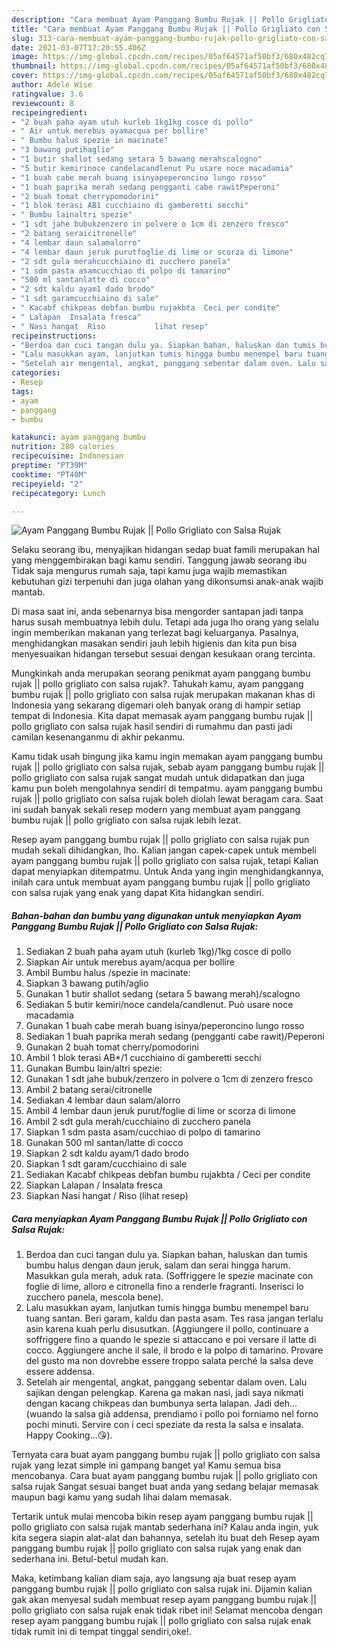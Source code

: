 ```yaml
---
description: "Cara membuat Ayam Panggang Bumbu Rujak || Pollo Grigliato con Salsa Rujak yang lezat Untuk Jualan"
title: "Cara membuat Ayam Panggang Bumbu Rujak || Pollo Grigliato con Salsa Rujak yang lezat Untuk Jualan"
slug: 313-cara-membuat-ayam-panggang-bumbu-rujak-pollo-grigliato-con-salsa-rujak-yang-lezat-untuk-jualan
date: 2021-03-07T17:20:55.406Z
image: https://img-global.cpcdn.com/recipes/05af64571af50bf3/680x482cq70/ayam-panggang-bumbu-rujak-pollo-grigliato-con-salsa-rujak-foto-resep-utama.jpg
thumbnail: https://img-global.cpcdn.com/recipes/05af64571af50bf3/680x482cq70/ayam-panggang-bumbu-rujak-pollo-grigliato-con-salsa-rujak-foto-resep-utama.jpg
cover: https://img-global.cpcdn.com/recipes/05af64571af50bf3/680x482cq70/ayam-panggang-bumbu-rujak-pollo-grigliato-con-salsa-rujak-foto-resep-utama.jpg
author: Adele Wise
ratingvalue: 3.6
reviewcount: 8
recipeingredient:
- "2 buah paha ayam utuh kurleb 1kg1kg cosce di pollo"
- " Air untuk merebus ayamacqua per bollire"
- " Bumbu halus spezie in macinate"
- "3 bawang putihaglio"
- "1 butir shallot sedang setara 5 bawang merahscalogno"
- "5 butir kemirinoce candelacandlenut Pu usare noce macadamia"
- "1 buah cabe merah buang isinyapeperoncino lungo rosso"
- "1 buah paprika merah sedang pengganti cabe rawitPeperoni"
- "2 buah tomat cherrypomodorini"
- "1 blok terasi AB1 cucchiaino di gamberetti secchi"
- " Bumbu lainaltri spezie"
- "1 sdt jahe bubukzenzero in polvere o 1cm di zenzero fresco"
- "2 batang seraicitronelle"
- "4 lembar daun salamalorro"
- "4 lembar daun jeruk purutfoglie di lime or scorza di limone"
- "2 sdt gula merahcucchiaino di zucchero panela"
- "1 sdm pasta asamcucchiao di polpo di tamarino"
- "500 ml santanlatte di cocco"
- "2 sdt kaldu ayam1 dado brodo"
- "1 sdt garamcucchiaino di sale"
- " Kacabf chikpeas debfan bumbu rujakbta  Ceci per condite"
- " Lalapan  Insalata fresca"
- " Nasi hangat  Riso           lihat resep"
recipeinstructions:
- "Berdoa dan cuci tangan dulu ya. Siapkan bahan, haluskan dan tumis bumbu halus dengan daun jeruk, salam dan serai hingga harum. Masukkan gula merah, aduk rata. (Soffriggere le spezie macinate con foglie di lime, alloro e citronella fino a renderle fragranti. Inserisci lo zucchero panela, mescola bene)."
- "Lalu masukkan ayam, lanjutkan tumis hingga bumbu menempel baru tuang santan. Beri garam, kaldu dan pasta asam. Tes rasa jangan terlalu asin karena kuah perlu disusutkan. (Aggiungere il pollo, continuare a soffriggere fino a quando le spezie si attaccano e poi versare il latte di cocco. Aggiungere anche il sale, il brodo e la polpo di tamarino. Provare del gusto ma non dovrebbe essere troppo salata perché la salsa deve essere addensa."
- "Setelah air mengental, angkat, panggang sebentar dalam oven. Lalu sajikan dengan pelengkap. Karena ga makan nasi, jadi saya nikmati dengan kacang chikpeas dan bumbunya serta lalapan. Jadi deh...(wuando la salsa già addensa, prendiamo i pollo poi forniamo nel forno pochi minuti. Servire con i ceci speziate da resta la salsa e insalata. Happy Cooking...😘)."
categories:
- Resep
tags:
- ayam
- panggang
- bumbu

katakunci: ayam panggang bumbu 
nutrition: 280 calories
recipecuisine: Indonesian
preptime: "PT39M"
cooktime: "PT40M"
recipeyield: "2"
recipecategory: Lunch

---
```



![Ayam Panggang Bumbu Rujak || Pollo Grigliato con Salsa Rujak](https://img-global.cpcdn.com/recipes/05af64571af50bf3/680x482cq70/ayam-panggang-bumbu-rujak-pollo-grigliato-con-salsa-rujak-foto-resep-utama.jpg)

Selaku seorang ibu, menyajikan hidangan sedap buat famili merupakan hal yang menggembirakan bagi kamu sendiri. Tanggung jawab seorang ibu Tidak saja mengurus rumah saja, tapi kamu juga wajib memastikan kebutuhan gizi terpenuhi dan juga olahan yang dikonsumsi anak-anak wajib mantab.

Di masa  saat ini, anda sebenarnya bisa mengorder santapan jadi tanpa harus susah membuatnya lebih dulu. Tetapi ada juga lho orang yang selalu ingin memberikan makanan yang terlezat bagi keluarganya. Pasalnya, menghidangkan masakan sendiri jauh lebih higienis dan kita pun bisa menyesuaikan hidangan tersebut sesuai dengan kesukaan orang tercinta. 



Mungkinkah anda merupakan seorang penikmat ayam panggang bumbu rujak || pollo grigliato con salsa rujak?. Tahukah kamu, ayam panggang bumbu rujak || pollo grigliato con salsa rujak merupakan makanan khas di Indonesia yang sekarang digemari oleh banyak orang di hampir setiap tempat di Indonesia. Kita dapat memasak ayam panggang bumbu rujak || pollo grigliato con salsa rujak hasil sendiri di rumahmu dan pasti jadi camilan kesenanganmu di akhir pekanmu.

Kamu tidak usah bingung jika kamu ingin memakan ayam panggang bumbu rujak || pollo grigliato con salsa rujak, sebab ayam panggang bumbu rujak || pollo grigliato con salsa rujak sangat mudah untuk didapatkan dan juga kamu pun boleh mengolahnya sendiri di tempatmu. ayam panggang bumbu rujak || pollo grigliato con salsa rujak boleh diolah lewat beragam cara. Saat ini sudah banyak sekali resep modern yang membuat ayam panggang bumbu rujak || pollo grigliato con salsa rujak lebih lezat.

Resep ayam panggang bumbu rujak || pollo grigliato con salsa rujak pun mudah sekali dihidangkan, lho. Kalian jangan capek-capek untuk membeli ayam panggang bumbu rujak || pollo grigliato con salsa rujak, tetapi Kalian dapat menyiapkan ditempatmu. Untuk Anda yang ingin menghidangkannya, inilah cara untuk membuat ayam panggang bumbu rujak || pollo grigliato con salsa rujak yang enak yang dapat Kita hidangkan sendiri.

<!--inarticleads1-->

##### Bahan-bahan dan bumbu yang digunakan untuk menyiapkan Ayam Panggang Bumbu Rujak || Pollo Grigliato con Salsa Rujak:

1. Sediakan 2 buah paha ayam utuh (kurleb 1kg)/1kg cosce di pollo
1. Siapkan  Air untuk merebus ayam/acqua per bollire
1. Ambil  Bumbu halus /spezie in macinate:
1. Siapkan 3 bawang putih/aglio
1. Gunakan 1 butir shallot sedang (setara 5 bawang merah)/scalogno
1. Sediakan 5 butir kemiri/noce candela/candlenut. Può usare noce macadamia
1. Gunakan 1 buah cabe merah buang isinya/peperoncino lungo rosso
1. Sediakan 1 buah paprika merah sedang (pengganti cabe rawit)/Peperoni
1. Gunakan 2 buah tomat cherry/pomodorini
1. Ambil 1 blok terasi AB*/1 cucchiaino di gamberetti secchi
1. Gunakan  Bumbu lain/altri spezie:
1. Gunakan 1 sdt jahe bubuk/zenzero in polvere o 1cm di zenzero fresco
1. Ambil 2 batang serai/citronelle
1. Sediakan 4 lembar daun salam/alorro
1. Ambil 4 lembar daun jeruk purut/foglie di lime or scorza di limone
1. Ambil 2 sdt gula merah/cucchiaino di zucchero panela
1. Siapkan 1 sdm pasta asam/cucchiao di polpo di tamarino
1. Gunakan 500 ml santan/latte di cocco
1. Siapkan 2 sdt kaldu ayam/1 dado brodo
1. Siapkan 1 sdt garam/cucchiaino di sale
1. Sediakan  Kacabf chikpeas debfan bumbu rujakbta / Ceci per condite
1. Siapkan  Lalapan / Insalata fresca
1. Siapkan  Nasi hangat / Riso           (lihat resep)




<!--inarticleads2-->

##### Cara menyiapkan Ayam Panggang Bumbu Rujak || Pollo Grigliato con Salsa Rujak:

1. Berdoa dan cuci tangan dulu ya. Siapkan bahan, haluskan dan tumis bumbu halus dengan daun jeruk, salam dan serai hingga harum. Masukkan gula merah, aduk rata. (Soffriggere le spezie macinate con foglie di lime, alloro e citronella fino a renderle fragranti. Inserisci lo zucchero panela, mescola bene).
1. Lalu masukkan ayam, lanjutkan tumis hingga bumbu menempel baru tuang santan. Beri garam, kaldu dan pasta asam. Tes rasa jangan terlalu asin karena kuah perlu disusutkan. (Aggiungere il pollo, continuare a soffriggere fino a quando le spezie si attaccano e poi versare il latte di cocco. Aggiungere anche il sale, il brodo e la polpo di tamarino. Provare del gusto ma non dovrebbe essere troppo salata perché la salsa deve essere addensa.
1. Setelah air mengental, angkat, panggang sebentar dalam oven. Lalu sajikan dengan pelengkap. Karena ga makan nasi, jadi saya nikmati dengan kacang chikpeas dan bumbunya serta lalapan. Jadi deh...(wuando la salsa già addensa, prendiamo i pollo poi forniamo nel forno pochi minuti. Servire con i ceci speziate da resta la salsa e insalata. Happy Cooking...😘).




Ternyata cara buat ayam panggang bumbu rujak || pollo grigliato con salsa rujak yang lezat simple ini gampang banget ya! Kamu semua bisa mencobanya. Cara buat ayam panggang bumbu rujak || pollo grigliato con salsa rujak Sangat sesuai banget buat anda yang sedang belajar memasak maupun bagi kamu yang sudah lihai dalam memasak.

Tertarik untuk mulai mencoba bikin resep ayam panggang bumbu rujak || pollo grigliato con salsa rujak mantab sederhana ini? Kalau anda ingin, yuk kita segera siapin alat-alat dan bahannya, setelah itu buat deh Resep ayam panggang bumbu rujak || pollo grigliato con salsa rujak yang enak dan sederhana ini. Betul-betul mudah kan. 

Maka, ketimbang kalian diam saja, ayo langsung aja buat resep ayam panggang bumbu rujak || pollo grigliato con salsa rujak ini. Dijamin kalian gak akan menyesal sudah membuat resep ayam panggang bumbu rujak || pollo grigliato con salsa rujak enak tidak ribet ini! Selamat mencoba dengan resep ayam panggang bumbu rujak || pollo grigliato con salsa rujak enak tidak rumit ini di tempat tinggal sendiri,oke!.

